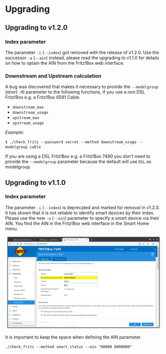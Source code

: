 # Upgrading

## Upgrading to v1.2.0

### Index parameter

The parameter `-i` (`--index`) got removed with the release of v1.2.0. Use the successor `-a` (`--ain`) instead, please
read the upgrading to v1.1.0 for details on how to optain the AIN from the Fritz!Box web interface.

### Downstream and Upstream calculation

A bug was discovered that makes it necessary to provide the `--modelgroup` (short `-M`) parameter to the following 
functions, if you use a non DSL Fritz!Box e.g. a Fritz!Box 6591 Cable.

* `downstream_max`
* `downstream_usage`
* `upstream_max`
* `upstream_usage`

_Example:_

```
$ ./check_fritz --password secret --method downstream_usage --modelgroup cable
```

If you are using a DSL Fritz!Box e.g. a Fritz!Box 7490 you don't need to provide the `--modelgroup` parameter because
the default will use `DSL` as modelgroup.

## Upgrading to v1.1.0

### Index parameter

The parameter `-i` (`--index`) is deprecated and marked for removal in v1.2.0. It has shown that it is not reliable to 
identify smart devices by their index. Please use the new `-a` (`--ain`) parameter to specify a smart device via their 
AIN. You find the AIN in the Fritz!Box web interface in the Smart Home menu.

![AIN Number](images/upgrading-ain-number.png)

It is important to keep the space when defining the AIN parameter.

```
./check_fritz --method smart_status --ain "00000 0000000"
```